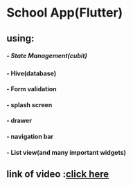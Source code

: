 # School App(Flutter) 
## using:
 ##### - State Management(cubit)
 ####  - Hive(database)
 ####  - Form validation
 ####  - splash screen
 ####  - drawer
 ####  - navigation bar
 ####  - List view(and many  important widgets)


## link of video :[click here](https://www.linkedin.com/posts/mohamed-sabry-551188259_iti-flutter-flutterdeveloper-activity-7096075009571340288-nnPu?utm_source=share&utm_medium=member_desktop)
